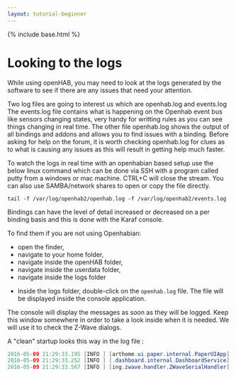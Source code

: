 ```yaml
---
layout: tutorial-beginner
---
```


{% include base.html %}

# Looking to the logs

While using openHAB, you may need to look at the logs generated by the software to see if there are any issues that need your attention.

Two log files are going to interest us which are openhab.log and events.log 
The events.log file contains what is happening on the Openhab event bus like sensors changing states, very handy for writting rules as you can see things changing in real time. 
The other file openhab.log shows the output of all bindings and addons and allows you to find issues with a binding. 
Before asking for help on the forum, it is worth checking openhab.log for clues as to what is causing any issues as this will result in getting help much faster.

To watch the logs in real time with an openhabian based setup use the below linux command which can be done via SSH with a program called putty from a windows or mac machine. 
CTRL+C will close the stream. 
You can also use SAMBA/network shares to open or copy the file directly.

```text
tail -f /var/log/openhab2/openhab.log -f /var/log/openhab2/events.log
```

Bindings can have the level of detail increased or decreased on a per binding basis and this is done with the Karaf console. 

To find them if you are not using Openhabian:

- open the finder,
- navigate to your home folder,
- navigate inside the openHAB folder,
- navigate inside the userdata folder,
- navigate inside the logs folder

<!-- ![](images/log-folders.png) -->

- Inside the logs folder, double-click on the `openhab.log` file. The file will be displayed inside the console application.

<!-- ![](images/log-screen.png) -->

The console will display the messages as soon as they will be logged.
Keep this window somewhere in order to take a look inside when it is needed.
We will use it to check the Z-Wave dialogs.

A "clean" startup looks this way in the log file :

```java
2016-05-09 21:29:33.195 [INFO ] [arthome.ui.paper.internal.PaperUIApp] - Started Paper UI at /ui
2016-05-09 21:29:33.252 [INFO ] [.dashboard.internal.DashboardService] - Started dashboard at /start
2016-05-09 21:29:33.567 [INFO ] [ing.zwave.handler.ZWaveSerialHandler] - Serial port is initialized
```
